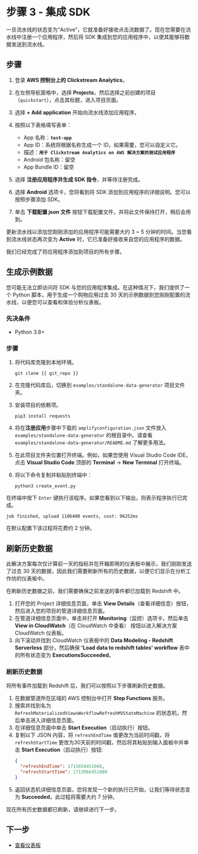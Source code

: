 # 步骤 3 - 集成 SDK
一旦流水线的状态变为“Active”，它就准备好接收点击流数据了。现在您需要在流水线中注册一个应用程序，然后将 SDK 集成到您的应用程序中，以使其能够将数据发送到流水线。

## 步骤

1. 登录 **AWS 控制台上的 Clickstream Analytics**。
2. 在左侧导航窗格中，选择 **Projects**，然后选择之前创建的项目（`quickstart`），点击其标题，进入项目页面。
3. 选择 **+ Add application** 开始向流水线添加应用程序。
4. 按照以下表格填写表单：
    * App 名称：**`test-app`**
    * App ID：系统将根据名称生成一个 ID，如果需要，您可以自定义它。
    * 描述：**`用于 Clickstream Analytics on AWS 解决方案的测试应用程序`**
    * Android 包名称：留空
    * App Bundle ID：留空

5. 选择 **注册应用程序并生成 SDK 指令**，并等待注册完成。

6. 选择 **Android** 选项卡，您将看到将 SDK 添加到应用程序的详细说明。您可以按照步骤添加 SDK。

7. 单击 **下载配置 json 文件** 按钮下载配置文件，并将此文件保持打开，稍后会用到。

更新流水线以添加您刚刚添加的应用程序可能需要大约 3 ~ 5 分钟的时间。当您看到流水线状态再次变为 **Active** 时，它已准备好接收来自您的应用程序的数据。

我们已经完成了将应用程序添加到项目的所有步骤。

## 生成示例数据
您可能无法立即访问将 SDK 与您的应用程序集成。在这种情况下，我们提供了一个 Python 脚本，用于生成一个购物应用过去 30 天的示例数据到您刚刚配置的流水线，以便您可以查看和体验分析仪表板。

### 先决条件

- Python 3.8+
### 步骤

1. 将代码库克隆到本地环境。
   ```code
   git clone {{ git_repo }}
   ```
2. 在克隆代码库后，切换到 `examples/standalone-data-generator` 项目文件夹。

3. 安装项目的依赖项。
    ```code
    pip3 install requests
    ```

4. 将在**注册应用**步骤中下载的 `amplifyconfiguration.json` 文件放入 `examples/standalone-data-generator` 的根目录中。请查看 `examples/standalone-data-generator/README.md` 了解更多用法。

5. 在此项目文件夹位置打开终端。例如，如果您使用 Visual Studio Code IDE，点击 **Visual Studio Code** 顶部的 **Terminal** -> **New Terminal** 打开终端。

6. 将以下命令复制并粘贴到终端中：

    ```shell
    python3 create_event.py
    ```

在终端中按下 `Enter` 键执行该程序。如果您看到以下输出，则表示程序执行已完成。

 ```shell
 job finished, upload 1106400 events, cost: 96252ms
 ```

在默认配置下该过程将花费约 2 分钟。

## 刷新历史数据
此解决方案每次仅计算前一天的指标并在开箱即用的仪表板中展示，我们刚刚发送了过去 30 天的数据，因此我们需要刷新所有的历史数据，以便它们显示在分析工作坊的仪表板中。

在刷新历史数据之前，我们需要确保之前发送的事件都已加载到 Redshift 中。

1. 打开您的 Project 详细信息页面，单击 **View Details**（查看详细信息）按钮，然后进入您的项目的管道详细信息页面。
2. 在管道详细信息页面中，单击并打开 **Monitoring**（监控）选项卡，然后单击 **View in CloudWatch**（在 CloudWatch 中查看） 按钮以进入解决方案 CloudWatch 仪表板。
3. 向下滚动并找到 CloudWatch 仪表板中的 **Data Modeling - Redshift Serverless** 部分，然后确保 **'Load data to redshift tables' workflow** 表中的所有状态变为 **ExecutionsSucceeded**。

### 刷新历史数据
将所有事件加载到 Redshift 后，我们可以按照以下步骤刷新历史数据。

1. 在数据管道所在区域的 AWS 控制台中打开 **Step Functions** 服务。
2. 搜索并找到名为 `RefreshMaterializedViewsWorkflowRefreshMVStateMachine` 的状态机，然后单击进入详细信息页面。
3. 在详细信息页面中单击 **Start Execution**（启动执行）按钮。
4. 复制以下 JSON 内容，将 `refreshEndTime` 值更改为当前时间戳，将 `refreshStartTime` 更改为30天前的时间戳，然后将其粘贴到输入面板中并单击 **Start Execution**（启动执行）按钮:
   ```json
   {
     "refreshEndTime": 1715658451000,
     "refreshStartTime": 1713066451000
   }
   ```
5. 返回状态机详细信息页面，您将发现一个新的执行已开始，让我们等待状态变为 **Succeeded**，此过程将需要大约 7 分钟。

现在所有历史数据都已刷新，请继续进行下一步。

## 下一步

* [查看仪表板](./4.view-dashboard.md)